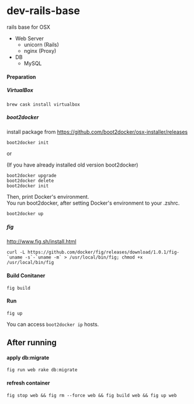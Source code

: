 # dev-rails-base

rails base for OSX

* Web Server
  * unicorn (Rails)
  * nginx (Proxy)
* DB
  * MySQL

#### Preparation

##### VirtualBox

```
brew cask install virtualbox
```

##### boot2docker

install package from https://github.com/boot2docker/osx-installer/releases

```
boot2docker init
```

or

(If you have already installed old version boot2docker)
```
boot2docker upgrade
boot2docker delete
boot2docker init
```

Then, print Docker's environment.  
You run boot2docker, after setting Docker's environment to your .zshrc.

```
boot2docker up
```

##### fig

http://www.fig.sh/install.html

```
curl -L https://github.com/docker/fig/releases/download/1.0.1/fig-`uname -s`-`uname -m` > /usr/local/bin/fig; chmod +x /usr/local/bin/fig
```

#### Build Conitaner

```
fig build
```

#### Run

```
fig up
```

You can access `boot2docker ip` hosts.

## After running

#### apply db:migrate

```
fig run web rake db:migrate
```

#### refresh container

```
fig stop web && fig rm --force web && fig build web && fig up web
```
